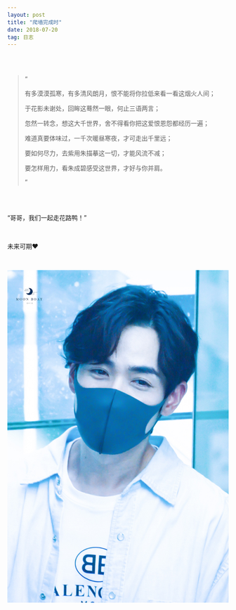 ```yaml
---
layout: post
title: "爬墙完成时"
date: 2018-07-20
tag: 日志
---
```




<br>

<br>



> “
>
> 有多漠漠孤寒，有多清风朗月，恨不能将你拉低来看一看这烟火人间；
>
> 于花影未谢处，回眸这蓦然一眼，何止三语两言；
>
> 忽然一转念，想这大千世界，舍不得看你把这爱恨恩怨都经历一遍；
>
> 难道真要体味过，一千次暖昼寒夜，才可走出千里远；
>
> 
>
> 要如何尽力，去紫用朱描摹这一切，才能风流不减；
>
> 要怎样用力，看朱成碧感受这世界，才好与你并肩。
>
> ”



<br>

<br>

“哥哥，我们一起走花路鸭！”

<br>

未来可期♥

<br>

![](/images/posts/diary/180720.jpg)

<br>